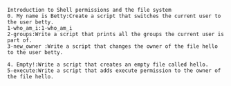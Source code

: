 	Introduction to Shell permissions and the file system
	0. My name is Betty:Create a script that switches the current user to the user betty.
	1-who_am_i:1-who_am_i
	2-groups:Write a script that prints all the groups the current user is part of.
	3-new_owner :Write a script that changes the owner of the file hello to the user betty.
	
	4. Empty!:Write a script that creates an empty file called hello.
	5-execute:Write a script that adds execute permission to the owner of the file hello.
	
